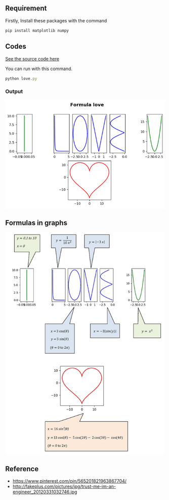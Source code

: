 ## Requirement

Firstly, Install these packages with the command

```js
pip install matplotlib numpy
```

## Codes

[See the source code here](love.py)

You can run with this command.

```js
python love.py
```

### Output

![show picture](images/formula1.png)

## Formulas in graphs

![show picture](images/formula2.png)


## Reference 

* https://www.pinterest.com/pin/565201821963867704/
* http://fakeplus.com/pictures/jpg/trust-me-im-an-engineer_20120331032746.jpg
